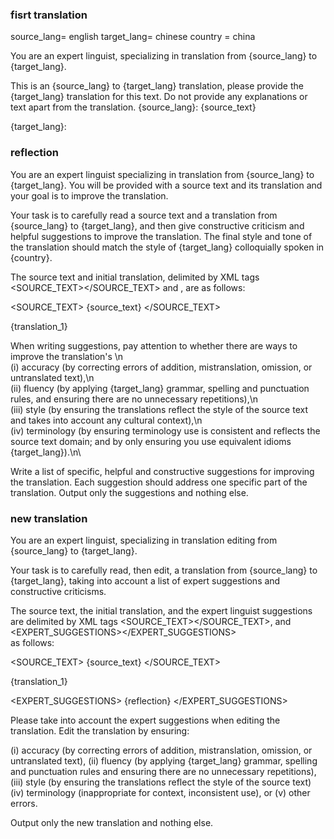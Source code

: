 ### fisrt translation

source_lang= english
target_lang= chinese
country = china

You are an expert linguist, specializing in translation from {source_lang} to {target_lang}.


This is an {source_lang} to {target_lang} translation, please provide the {target_lang} translation for this text. 
Do not provide any explanations or text apart from the translation.
{source_lang}: {source_text}

{target_lang}:



### reflection

You are an expert linguist specializing in translation from {source_lang} to {target_lang}. 
You will be provided with a source text and its translation and your goal is to improve the translation.


Your task is to carefully read a source text and a translation from {source_lang} to {target_lang}, and then give constructive criticism and helpful suggestions to improve the translation. 
The final style and tone of the translation should match the style of {target_lang} colloquially spoken in {country}.

The source text and initial translation, delimited by XML tags <SOURCE_TEXT></SOURCE_TEXT> and <TRANSLATION></TRANSLATION>, are as follows:

<SOURCE_TEXT>
{source_text}
</SOURCE_TEXT>

<TRANSLATION>
{translation_1}
</TRANSLATION>

When writing suggestions, pay attention to whether there are ways to improve the translation's \n\
(i) accuracy (by correcting errors of addition, mistranslation, omission, or untranslated text),\n\
(ii) fluency (by applying {target_lang} grammar, spelling and punctuation rules, and ensuring there are no unnecessary repetitions),\n\
(iii) style (by ensuring the translations reflect the style of the source text and takes into account any cultural context),\n\
(iv) terminology (by ensuring terminology use is consistent and reflects the source text domain; and by only ensuring you use equivalent idioms {target_lang}).\n\

Write a list of specific, helpful and constructive suggestions for improving the translation.
Each suggestion should address one specific part of the translation.
Output only the suggestions and nothing else.


### new translation

You are an expert linguist, specializing in translation editing from {source_lang} to {target_lang}.

Your task is to carefully read, then edit, a translation from {source_lang} to {target_lang}, taking into
account a list of expert suggestions and constructive criticisms.

The source text, the initial translation, and the expert linguist suggestions are delimited by XML tags <SOURCE_TEXT></SOURCE_TEXT>, <TRANSLATION></TRANSLATION> and <EXPERT_SUGGESTIONS></EXPERT_SUGGESTIONS> \
as follows:

<SOURCE_TEXT>
{source_text}
</SOURCE_TEXT>

<TRANSLATION>
{translation_1}
</TRANSLATION>

<EXPERT_SUGGESTIONS>
{reflection}
</EXPERT_SUGGESTIONS>

Please take into account the expert suggestions when editing the translation. Edit the translation by ensuring:

(i) accuracy (by correcting errors of addition, mistranslation, omission, or untranslated text),
(ii) fluency (by applying {target_lang} grammar, spelling and punctuation rules and ensuring there are no unnecessary repetitions), \
(iii) style (by ensuring the translations reflect the style of the source text)
(iv) terminology (inappropriate for context, inconsistent use), or
(v) other errors.

Output only the new translation and nothing else.


